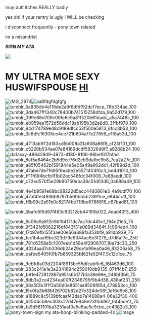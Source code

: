 muy butt itches REALLY badly

yes dni if your rentry is ugly i WILL be checking

i disconnect frequently - pony town related

im a misandrist

***SIGN MY ATA***

![](https://komarev.com/ghpvc/?username=gapteethed&color=blueviolet&style=for-the-badge)

# MY ULTRA MOE SEXY HUSWIFSPOUSE [HI](https://github.com/M1LESUPSHUR)

![IMG_2974](https://github.com/user-attachments/assets/6a64ca34-b661-425d-b026-a706fffd37cc)![aa8fdgfdgfgfg](https://github.com/user-attachments/assets/93cb4301-edc7-4b93-a6c9-7617515e17c6)![tumblr_5a838db4e118de2a9f6dfdf92dcf7ece_78b334ae_100](https://github.com/user-attachments/assets/58a8cf9d-fecf-492a-a7d0-a3499d369a1b)![tumblr_3da467ff1340c78400b741515258dfda_9a52d179_100](https://github.com/user-attachments/assets/7c7c2d74-e05d-4d67-a22c-31f57148e72f)![tumblr_099e88d709c00fe6c9a81f520b61dadc_a5a7448c_100](https://github.com/user-attachments/assets/896583d3-609c-4047-867b-2031fd071d26)
![tumblr_eb959ee1572d56ddc19ab195b3d2a8d8_31fbf978_100](https://github.com/user-attachments/assets/4273491d-fd26-411a-bcc3-9d8eb2bf5db9)![tumblr_94d174789ed8c9189dfcc53f500e5813_6fcc3b53_100](https://github.com/user-attachments/assets/9d9c9dd1-2a13-4c35-9ea3-0f319445e26e)![tumblr_3c8dfc16308ce4ce721b604af7e27859_e1f8a53d_100](https://github.com/user-attachments/assets/deaaf035-a0ab-438d-ba88-aa83c14a4b23)


![tumblr_4713ab972d183cd5b008a31a608a86f8_cf23f101_100](https://github.com/user-attachments/assets/ddbc6a81-24c0-4bd5-b521-ad7a53cc9cdb)![tumblr_c5220b534ae07e84169dcdf58326d8f7_a9268b24_100](https://github.com/user-attachments/assets/f90b5c25-ab71-47ef-bfb3-1d5f7a64ecbb)![da1asxy-486428d9-4973-4180-8106-86bef617bfad](https://github.com/user-attachments/assets/009c5f59-7f06-481c-93ac-5187d8317378)![tumblr_8af5a6464c2b5d9ee76d2eb9dafbe9b8_7ca2a27e_100](https://github.com/user-attachments/assets/86293809-0b67-4518-a2d3-af3f2393801a)![tumblr_a85f05462b1591844e5e05a49a902dc1_42f89d2d_100](https://github.com/user-attachments/assets/3cf5e97c-07eb-4a34-8a54-4e8ef1a45ea7)![tumblr_47abe7de7f695f6eabe2e5571404f0c3_bd4d1010_100](https://github.com/user-attachments/assets/d4d8cafd-11c8-4541-bfeb-07a96b96ee51)![tumblr_ff11f694bcfb1f1b02ec548fdc34f008_7e88aedf_100](https://github.com/user-attachments/assets/345d7559-4a58-428c-be34-01cfbe2814df)![tumblr_c72ed57bf5e29b90750eba38c51d03d6_0a688a49_100](https://github.com/user-attachments/assets/ac2d4cbf-2fb9-4a5d-9171-a79fd8c85909)

![tumblr_4e4b9591e69bc98222d5acc4493861e3_4e9ddf70_100](https://github.com/user-attachments/assets/34604b03-bfdf-4532-b3d8-a2b140621d46)![tumblr_47af4fef4936b8797b560bb5b2391fce_e844cc1f_100](https://github.com/user-attachments/assets/c0c94c29-bcb2-48b7-bf1e-dc5735e61390)![tumblr_f6b99c2a51b0c82174be719be6786816_c87bad61_100](https://github.com/user-attachments/assets/0c476f38-c10a-4512-94df-988b386fb5a2)




![tumblr_5bafc6f5d97f483c83212eb44190b022_4ead43f3_400](https://github.com/user-attachments/assets/035a94f9-c74f-4138-bad6-3a9a94fee4a7)




![tumblr_6c06a9a812e9bf84f71dc7ac7dc445cf_184c21e5_75](https://github.com/user-attachments/assets/e8953395-b204-4149-97cc-4f8a313747f2)![tumblr_9f3421d5062216df843f31e089d3464f_1c964ab4_100](https://github.com/user-attachments/assets/ead1d01a-ad39-4c45-892f-685217f2dd7a)![tumblr_17497efb155f3ae00e56a689fa353bf9_a81db939_75](https://github.com/user-attachments/assets/1bced4a1-ea39-4e0f-871a-cbaa16fbdde2)
![tumblr_fcc1b4aa16bc323d79e9344ac6e3f279_d7d6af7e_250](https://github.com/user-attachments/assets/3010f71c-a925-4bad-b2c2-bc09f1a4c015)
![tumblr_781c6358a5c1007eeb1d58e4f2906707_1ba7dc30_250](https://github.com/user-attachments/assets/cb4da43b-c484-4b22-b19f-e5f432e7284c)![tumblr_4324aad7cb336db24e29ce1b99ea0a46_83206ab8_75](https://github.com/user-attachments/assets/f0a4161a-9bab-4087-8fa4-816e9ae40b8e)![tumblr_dafbe5405f0fb7b859325fd621e52f47_5c12c1ce_75](https://github.com/user-attachments/assets/621fd0a8-1a40-4094-aa05-7f0808f6ca73)

![tumblr_9eb1dfa03d2204f8913bc55dfcabffc6_f6f463d6_100](https://github.com/user-attachments/assets/46548bbe-102c-49be-9ef1-02e53a8f1358)![tumblr_283c241e1e3e2341694c259010db9135_071ff4b7_250](https://github.com/user-attachments/assets/6acce260-59ef-4610-93f8-53de0120ba40)![tumblr_b91e472812897a951a6b177b1a39e99e_248bf3b6_75](https://github.com/user-attachments/assets/24fe586b-86ff-47d2-ba12-339e6e1e3557)
![tumblr_8db3a2ce4234aa00ff2346795f9b4d38_438af231_250](https://github.com/user-attachments/assets/248b26ef-753c-44fa-847a-630b2460719d)![tumblr_68a5f2b3f1f3a50d0e8651aa8506f85d_478853cc_100](https://github.com/user-attachments/assets/a5a0bc51-7370-4019-8acd-749741fa787f)![tumblr_15c0fa3b68bf26702b82d27e324de08f_1e16d9e8_100](https://github.com/user-attachments/assets/5a0771ba-5cb0-4ce7-b7a4-a0a47dfa653a)![tumblr_a1889c8c5139bfcaaf43dab7a14688a4_06a32f30_400](https://github.com/user-attachments/assets/089ac50e-7563-4654-9e06-5ca16c6c500b)![tumblr_62504cb8ec303c27d47e848e23f0dd92_044ace11_75](https://github.com/user-attachments/assets/ef5b61d7-fee5-40b3-ab44-8d07953297e2)![tumblr_fa9d581191ba3251aaf0a5e8ae5c9cbe_cc4382e3_100](https://github.com/user-attachments/assets/e44a6408-b395-4236-818c-ec37d72e8fed)![pony-town-sign my ata-boop-blinking-padded-4x](https://github.com/user-attachments/assets/40d6ed9e-b83d-4b86-842f-05c8c4b71b8f)
![image](https://github.com/user-attachments/assets/225f1cae-0610-4d44-9ff7-28e3bbd30fed)


















